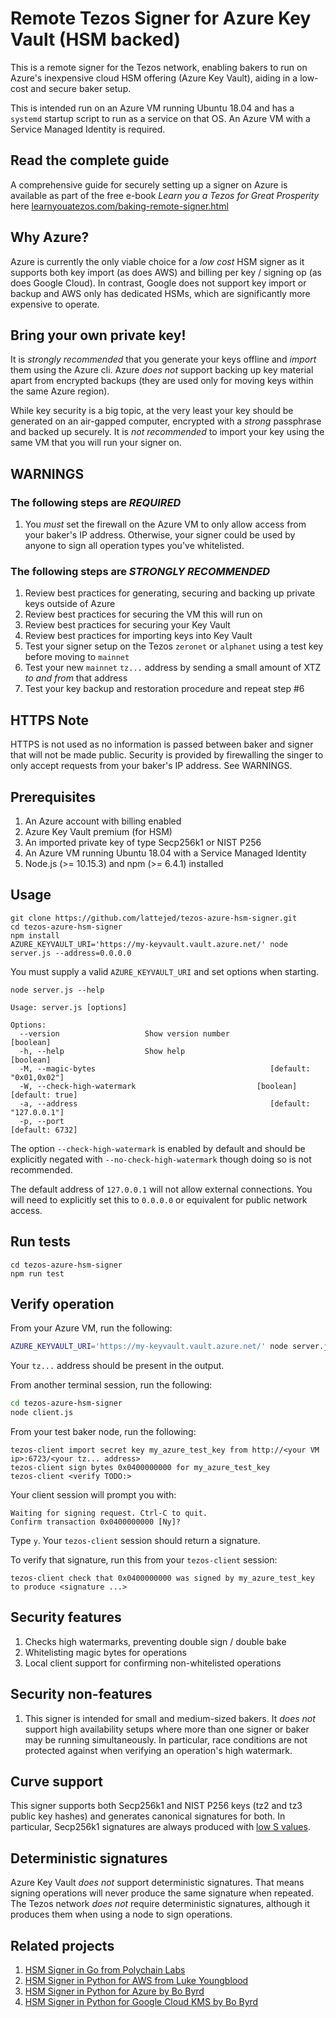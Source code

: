 # Remote Tezos Signer for Azure Key Vault (HSM backed)

This is a remote signer for the Tezos network, enabling bakers to run on Azure's inexpensive cloud HSM offering (Azure Key Vault), aiding in a low-cost and secure baker setup.

This is intended run on an Azure VM running Ubuntu 18.04 and has a `systemd` startup script to run as a service on that OS. An Azure VM with a Service Managed Identity is required.

## Read the complete guide

A comprehensive guide for securely setting up a signer on Azure is available as part of the free e-book *Learn you a Tezos for Great Prosperity* here [learnyouatezos.com/baking-remote-signer.html](http://learnyouatezos.com/baking-remote-signer.html)

## Why Azure?

Azure is currently the only viable choice for a *low cost* HSM signer as it supports both key import (as does AWS) and billing per key / signing op (as does Google Cloud). In contrast, Google does not support key import or backup and AWS only has dedicated HSMs, which are significantly more expensive to operate.

## Bring your own private key!

It is *strongly recommended* that you generate your keys offline and *import* them using the Azure cli. Azure *does not* support backing up key material apart from encrypted backups (they are used only for moving keys within the same Azure region).

While key security is a big topic, at the very least your key should be generated on an air-gapped computer, encrypted with a *strong* passphrase and backed up securely. It is *not recommended* to import your key using the same VM that you will run your signer on.

## WARNINGS

### The following steps are *REQUIRED*

1. You *must* set the firewall on the Azure VM to only allow access from your baker's IP address. Otherwise, your signer could be used by anyone to sign all operation types you've whitelisted.

### The following steps are *STRONGLY RECOMMENDED*

1. Review best practices for generating, securing and backing up private keys outside of Azure
2. Review best practices for securing the VM this will run on
3. Review best practices for securing your Key Vault
4. Review best practices for importing keys into Key Vault
5. Test your signer setup on the Tezos `zeronet` or `alphanet` using a test key before moving to `mainnet`
6. Test your new `mainnet` `tz...` address by sending a small amount of XTZ *to and from* that address
7. Test your key backup and restoration procedure and repeat step \#6

## HTTPS Note

HTTPS is not used as no information is passed between baker and signer that will not be made public. Security is provided by firewalling the singer to only accept requests from your baker's IP address. See WARNINGS.

## Prerequisites

1. An Azure account with billing enabled
2. Azure Key Vault premium (for HSM)
3. An imported private key of type Secp256k1 or NIST P256
4. An Azure VM running Ubuntu 18.04 with a Service Managed Identity
5. Node.js (>= 10.15.3) and npm (>= 6.4.1) installed

## Usage

```
git clone https://github.com/lattejed/tezos-azure-hsm-signer.git
cd tezos-azure-hsm-signer
npm install
AZURE_KEYVAULT_URI='https://my-keyvault.vault.azure.net/' node server.js --address=0.0.0.0
```

You must supply a valid `AZURE_KEYVAULT_URI` and set options when starting.

```plaintext
node server.js --help
```

```plaintext
Usage: server.js [options]

Options:
  --version                   Show version number                      [boolean]
  -h, --help                  Show help                                [boolean]
  -M, --magic-bytes                                       [default: "0x01,0x02"]
  -W, --check-high-watermark                           [boolean] [default: true]
  -a, --address                                           [default: "127.0.0.1"]
  -p, --port                                                     [default: 6732]
```

The option `--check-high-watermark` is enabled by default and should be explicitly negated with `--no-check-high-watermark` though doing so is not recommended.

The default address of `127.0.0.1` will not allow external connections. You will need to explicitly set this to `0.0.0.0` or equivalent for public network access.

## Run tests

```plaintext
cd tezos-azure-hsm-signer
npm run test 
```

## Verify operation

From your Azure VM, run the following:

```bash
AZURE_KEYVAULT_URI='https://my-keyvault.vault.azure.net/' node server.js --address=0.0.0.0
```

Your `tz...` address should be present in the output.

From another terminal session, run the following:

```bash
cd tezos-azure-hsm-signer
node client.js
```

From your test baker node, run the following:

```plaintext
tezos-client import secret key my_azure_test_key from http://<your VM ip>:6723/<your tz... address>
tezos-client sign bytes 0x0400000000 for my_azure_test_key
tezos-client <verify TODO:>
```

Your client session will prompt you with:

```plaintext
Waiting for signing request. Ctrl-C to quit.
Confirm transaction 0x0400000000 [Ny]?
```

Type `y`. Your `tezos-client` session should return a signature.

To verify that signature, run this from your `tezos-client` session:

```plaintext
tezos-client check that 0x0400000000 was signed by my_azure_test_key to produce <signature ...>
```

## Security features

1. Checks high watermarks, preventing double sign / double bake
2. Whitelisting magic bytes for operations
3. Local client support for confirming non-whitelisted operations

## Security non-features

1. This signer is intended for small and medium-sized bakers. It *does not* support high availability setups where more than one signer or baker may be running simultaneously. In particular, race conditions are not protected against when verifying an operation's high watermark.

## Curve support

This signer supports both Secp256k1 and NIST P256 keys (tz2 and tz3 public key hashes) and generates canonical signatures for both. In particular, Secp256k1 signatures are always produced with [low S values](https://github.com/bitcoin/bips/blob/master/bip-0062.mediawiki#Low_S_values_in_signatures).

## Deterministic signatures

Azure Key Vault *does not* support deterministic signatures. That means signing operations will never produce the same signature when repeated. The Tezos network *does not* require deterministic signatures, although it produces them when using a node to sign operations.

## Related projects

1. [HSM Signer in Go from Polychain Labs](https://gitlab.com/polychainlabs/tezos-hsm-signer)
2. [HSM Signer in Python for AWS from Luke Youngblood](https://github.com/tacoinfra/remote-signer)
3. [HSM Signer in Python for Azure by Bo Byrd](https://github.com/tezzigator/azure-tezos-signer)
4. [HSM Signer in Python for Google Cloud KMS by Bo Byrd](https://github.com/tezzigator/remote-signer)
